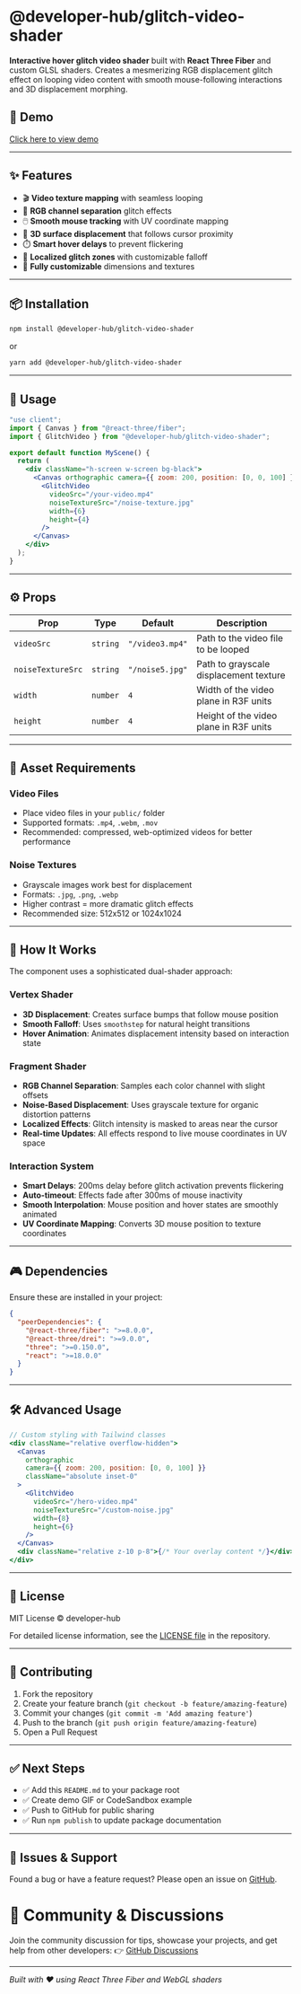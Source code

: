 # @developer-hub/glitch-video-shader

**Interactive hover glitch video shader** built with **React Three Fiber** and custom GLSL shaders. Creates a mesmerizing RGB displacement glitch effect on looping video content with smooth mouse-following interactions and 3D displacement morphing.

## 🌌 Demo

[Click here to view demo](https://demo-glitch-shader.vercel.app/)

---

## ✨ Features

- 🎬 **Video texture mapping** with seamless looping
- 🎨 **RGB channel separation** glitch effects
- 🖱️ **Smooth mouse tracking** with UV coordinate mapping
- 📐 **3D surface displacement** that follows cursor proximity
- ⏱️ **Smart hover delays** to prevent flickering
- 🎯 **Localized glitch zones** with customizable falloff
- 🔧 **Fully customizable** dimensions and textures

---

## 📦 Installation

```bash
npm install @developer-hub/glitch-video-shader
```

or

```bash
yarn add @developer-hub/glitch-video-shader
```

---

## 🧩 Usage

```jsx
"use client";
import { Canvas } from "@react-three/fiber";
import { GlitchVideo } from "@developer-hub/glitch-video-shader";

export default function MyScene() {
  return (
    <div className="h-screen w-screen bg-black">
      <Canvas orthographic camera={{ zoom: 200, position: [0, 0, 100] }}>
        <GlitchVideo
          videoSrc="/your-video.mp4"
          noiseTextureSrc="/noise-texture.jpg"
          width={6}
          height={4}
        />
      </Canvas>
    </div>
  );
}
```

---

## ⚙️ Props

| Prop              | Type     | Default         | Description                            |
| ----------------- | -------- | --------------- | -------------------------------------- |
| `videoSrc`        | `string` | `"/video3.mp4"` | Path to the video file to be looped    |
| `noiseTextureSrc` | `string` | `"/noise5.jpg"` | Path to grayscale displacement texture |
| `width`           | `number` | `4`             | Width of the video plane in R3F units  |
| `height`          | `number` | `4`             | Height of the video plane in R3F units |

---

## 📁 Asset Requirements

### Video Files

- Place video files in your `public/` folder
- Supported formats: `.mp4`, `.webm`, `.mov`
- Recommended: compressed, web-optimized videos for better performance

### Noise Textures

- Grayscale images work best for displacement
- Formats: `.jpg`, `.png`, `.webp`
- Higher contrast = more dramatic glitch effects
- Recommended size: 512x512 or 1024x1024

---

## 🧠 How It Works

The component uses a sophisticated dual-shader approach:

### Vertex Shader

- **3D Displacement**: Creates surface bumps that follow mouse position
- **Smooth Falloff**: Uses `smoothstep` for natural height transitions
- **Hover Animation**: Animates displacement intensity based on interaction state

### Fragment Shader

- **RGB Channel Separation**: Samples each color channel with slight offsets
- **Noise-Based Displacement**: Uses grayscale texture for organic distortion patterns
- **Localized Effects**: Glitch intensity is masked to areas near the cursor
- **Real-time Updates**: All effects respond to live mouse coordinates in UV space

### Interaction System

- **Smart Delays**: 200ms delay before glitch activation prevents flickering
- **Auto-timeout**: Effects fade after 300ms of mouse inactivity
- **Smooth Interpolation**: Mouse position and hover states are smoothly animated
- **UV Coordinate Mapping**: Converts 3D mouse position to texture coordinates

---

## 🎮 Dependencies

Ensure these are installed in your project:

```json
{
  "peerDependencies": {
    "@react-three/fiber": ">=8.0.0",
    "@react-three/drei": ">=9.0.0",
    "three": ">=0.150.0",
    "react": ">=18.0.0"
  }
}
```

---

## 🛠️ Advanced Usage

```jsx
// Custom styling with Tailwind classes
<div className="relative overflow-hidden">
  <Canvas
    orthographic
    camera={{ zoom: 200, position: [0, 0, 100] }}
    className="absolute inset-0"
  >
    <GlitchVideo
      videoSrc="/hero-video.mp4"
      noiseTextureSrc="/custom-noise.jpg"
      width={8}
      height={6}
    />
  </Canvas>
  <div className="relative z-10 p-8">{/* Your overlay content */}</div>
</div>
```

---

## 📄 License

MIT License © developer-hub

For detailed license information, see the [LICENSE file](https://github.com/viraj-perera-dev/glitch-video-shader/blob/main/LICENSE) in the repository.

---

## 🤝 Contributing

1. Fork the repository
2. Create your feature branch (`git checkout -b feature/amazing-feature`)
3. Commit your changes (`git commit -m 'Add amazing feature'`)
4. Push to the branch (`git push origin feature/amazing-feature`)
5. Open a Pull Request

---

## ✅ Next Steps

- ✅ Add this `README.md` to your package root
- ✅ Create demo GIF or CodeSandbox example
- ✅ Push to GitHub for public sharing
- ✅ Run `npm publish` to update package documentation

---

## 🐛 Issues & Support

Found a bug or have a feature request? Please open an issue on [GitHub](https://github.com/viraj-perera-dev/glitch-video-shader/issues).

# 💬 Community & Discussions
Join the community discussion for tips, showcase your projects, and get help from other developers:
👉 [GitHub Discussions](https://github.com/viraj-perera-dev/glitch-video-shader/discussions)

---

_Built with ❤️ using React Three Fiber and WebGL shaders_
